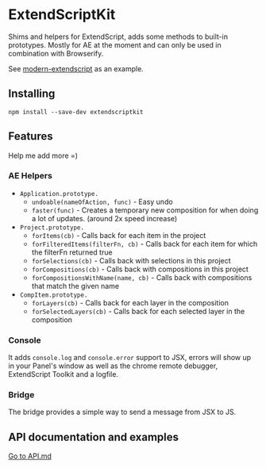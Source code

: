 # ExtendScriptKit

Shims and helpers for ExtendScript, adds some methods to built-in prototypes.
Mostly for AE at the moment and can only be used in combination with Browserify.

See [modern-extendscript](https://github.com/vespakoen/modern-extendscript) as an example.

## Installing

```shell
npm install --save-dev extendscriptkit
```

## Features

Help me add more =)

### AE Helpers

- `Application.prototype.`
  - `undoable(nameOfAction, func)` - Easy undo
  - `faster(func)` - Creates a temporary new composition for when doing a lot of updates. (around 2x speed increase)
- `Project.prototype.`
  - `forItems(cb)` - Calls back for each item in the project
  - `forFilteredItems(filterFn, cb)` - Calls back for each item for which the filterFn returned true
  - `forSelections(cb)` - Calls back with selections in this project
  - `forCompositions(cb)` - Calls back with compositions in this project
  - `forCompositionsWithName(name, cb)` - Calls back with compositions that match the given name
- `CompItem.prototype.`
  - `forLayers(cb)` - Calls back for each layer in the composition
  - `forSelectedLayers(cb)` - Calls back for each selected layer in the composition

### Console

It adds `console.log` and `console.error` support to JSX, errors will show up in your Panel's window as well as the chrome remote debugger, ExtendScript Toolkit and a logfile.

### Bridge

The bridge provides a simple way to send a message from JSX to JS.

## API documentation and examples

[Go to API.md](API.md)
